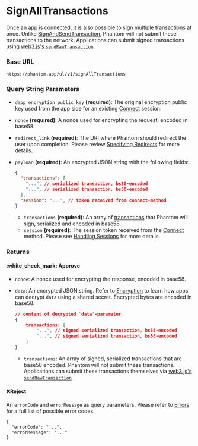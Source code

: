 # SignAllTransactions

Once an app is connected, it is also possible to sign multiple transactions at once. Unlike [SignAndSendTransaction](signandsendtransaction.md), Phantom will not submit these transactions to the network. Applications can submit signed transactions using [web3.js's `sendRawTransaction`](https://solana-labs.github.io/solana-web3.js/classes/Connection.html#sendRawTransaction).&#x20;

### Base URL

```
https://phantom.app/ul/v1/signAllTransactions
```

### Query String Parameters

* `dapp_encryption_public_key` **(required)**: The original encryption public key used from the app side for an existing [Connect](connect.md) session.
* `nonce` **(required)**: A nonce used for encrypting the request, encoded in base58.
* `redirect_link` **(required)**: The URI where Phantom should redirect the user upon completion. Please review [Specifying Redirects](../specifying-redirects.md) for more details.
*   `payload` **(required)**: An encrypted JSON string with the following fields:

    ```json
    {
      "transactions": [
        "...", // serialized transaction, bs58-encoded
        "...", // serialized transaction, bs58-encoded
      ],
      "session": "...", // token received from connect-method
    }
    ```

    * `transactions` **(required)**: An array of [transactions](https://solana-labs.github.io/solana-web3.js/classes/Transaction.html) that Phantom will sign, serialized and encoded in base58.
    * `session` **(required)**: The session token received from the [Connect](connect.md) method. Please see [Handling Sessions](../handling-sessions.md) for more details.

### Returns

#### :white\_check\_mark: Approve

* `nonce`: A nonce used for encrypting the response, encoded in base58.
*   `data`: An encrypted JSON string. Refer to [Encryption](../encryption.md) to learn how apps can decrypt `data` using a shared secret. Encrypted bytes are encoded in base58.

    ```json
    // content of decrypted `data`-parameter
    {
        transactions: [
            "...", // signed serialized transaction, bs58-encoded
            "...", // signed serialized transaction, bs58-encoded
        ] 
    }
    ```

    * `transactions`: An array of signed, serialized transactions that are base58 encoded. Phantom will not submit these transactions. Applications can submit these transactions themselves via [web3.js's `sendRawTransaction`](https://solana-labs.github.io/solana-web3.js/classes/Connection.html#sendRawTransaction).&#x20;

#### :x:Reject

An `errorCode` and `errorMessage` as query parameters. Please refer to [Errors](../../errors.md) for a full list of possible error codes.

```
{
  "errorCode": "...",
  "errorMessage": "..."
}
```
